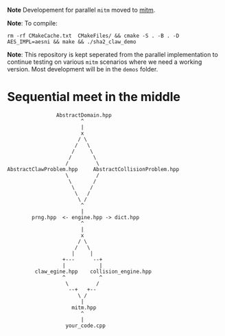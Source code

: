 **Note** Developement for parallel `mitm` moved to [mitm](https://github.com/akaalharbi/mitm). 

**Note**: 
To compile:
```
rm -rf CMakeCache.txt  CMakeFiles/ && cmake -S . -B . -D AES_IMPL=aesni && make && ./sha2_claw_demo
```

**Note**: This repository is kept seperated from the parallel implementation to continue testing on various `mitm` scenarios where we need a working version. Most development will be in the `demos` folder.

# Sequential meet in the middle

```
                AbstractDomain.hpp
                        ^
                        |
                        x
                       / \
                      /   \
                     /     \
                    /       \
                   /         \
AbstractClawProblem.hpp     AbstractCollisionProblem.hpp
                   \         /
                    \       /
                     \     /
                      \   /
                       \ /
                        ^
                        |
        prng.hpp  <- engine.hpp -> dict.hpp
                        ^
                        |
                        x
                       / \
                      /   \
                     |     |
                  +---      --+
                  |           |
         claw_egine.hpp    collision_engine.hpp
                  ^           ^
                   \         /
                    --+   +--
                       \ /
                        |
                     mitm.hpp
                        ^
                        |
                   your_code.cpp

```
